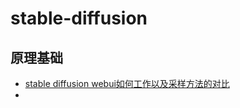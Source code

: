 # stable-diffusion

## 原理基础

- [stable diffusion webui如何工作以及采样方法的对比](https://zhuanlan.zhihu.com/p/612572004)
- 